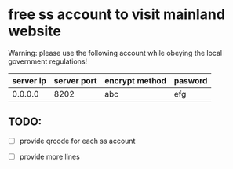 # free ss account to visit mainland website
Warning: please use the following account while obeying the local government regulations!

server ip | server port | encrypt method | pasword 
----------|----------|----------|----------
0.0.0.0 | 8202 | abc | efg

## TODO:
- [ ] provide qrcode for each ss account
- [ ] provide more lines

